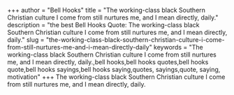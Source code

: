 +++
author = "Bell Hooks"
title = "The working-class black Southern Christian culture I come from still nurtures me, and I mean directly, daily."
description = "the best Bell Hooks Quote: The working-class black Southern Christian culture I come from still nurtures me, and I mean directly, daily."
slug = "the-working-class-black-southern-christian-culture-i-come-from-still-nurtures-me-and-i-mean-directly-daily"
keywords = "The working-class black Southern Christian culture I come from still nurtures me, and I mean directly, daily.,bell hooks,bell hooks quotes,bell hooks quote,bell hooks sayings,bell hooks saying,quotes, sayings,quote, saying, motivation"
+++
The working-class black Southern Christian culture I come from still nurtures me, and I mean directly, daily.
